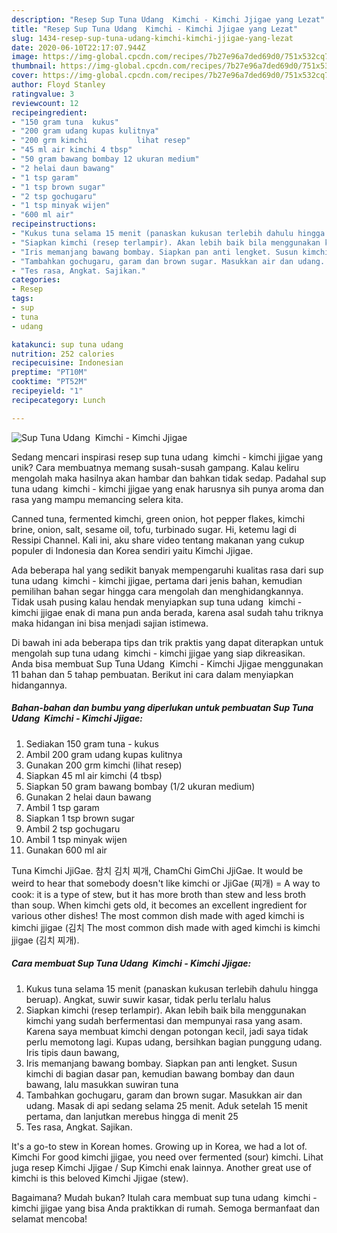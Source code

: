 ```yaml
---
description: "Resep Sup Tuna Udang  Kimchi - Kimchi Jjigae yang Lezat"
title: "Resep Sup Tuna Udang  Kimchi - Kimchi Jjigae yang Lezat"
slug: 1434-resep-sup-tuna-udang-kimchi-kimchi-jjigae-yang-lezat
date: 2020-06-10T22:17:07.944Z
image: https://img-global.cpcdn.com/recipes/7b27e96a7ded69d0/751x532cq70/sup-tuna-udang-kimchi-kimchi-jjigae-foto-resep-utama.jpg
thumbnail: https://img-global.cpcdn.com/recipes/7b27e96a7ded69d0/751x532cq70/sup-tuna-udang-kimchi-kimchi-jjigae-foto-resep-utama.jpg
cover: https://img-global.cpcdn.com/recipes/7b27e96a7ded69d0/751x532cq70/sup-tuna-udang-kimchi-kimchi-jjigae-foto-resep-utama.jpg
author: Floyd Stanley
ratingvalue: 3
reviewcount: 12
recipeingredient:
- "150 gram tuna  kukus"
- "200 gram udang kupas kulitnya"
- "200 grm kimchi           lihat resep"
- "45 ml air kimchi 4 tbsp"
- "50 gram bawang bombay 12 ukuran medium"
- "2 helai daun bawang"
- "1 tsp garam"
- "1 tsp brown sugar"
- "2 tsp gochugaru"
- "1 tsp minyak wijen"
- "600 ml air"
recipeinstructions:
- "Kukus tuna selama 15 menit (panaskan kukusan terlebih dahulu hingga beruap). Angkat, suwir suwir kasar, tidak perlu terlalu halus"
- "Siapkan kimchi (resep terlampir). Akan lebih baik bila menggunakan kimchi yang sudah berfermentasi dan mempunyai rasa yang asam. Karena saya membuat kimchi dengan potongan kecil, jadi saya tidak perlu memotong lagi. Kupas udang, bersihkan bagian punggung udang. Iris tipis daun bawang,"
- "Iris memanjang bawang bombay. Siapkan pan anti lengket. Susun kimchi di bagian dasar pan, kemudian bawang bombay dan daun bawang, lalu masukkan suwiran tuna"
- "Tambahkan gochugaru, garam dan brown sugar. Masukkan air dan udang. Masak di api sedang selama 25 menit. Aduk setelah 15 menit pertama, dan lanjutkan merebus hingga di menit 25"
- "Tes rasa, Angkat. Sajikan."
categories:
- Resep
tags:
- sup
- tuna
- udang

katakunci: sup tuna udang 
nutrition: 252 calories
recipecuisine: Indonesian
preptime: "PT10M"
cooktime: "PT52M"
recipeyield: "1"
recipecategory: Lunch

---
```



![Sup Tuna Udang  Kimchi - Kimchi Jjigae](https://img-global.cpcdn.com/recipes/7b27e96a7ded69d0/751x532cq70/sup-tuna-udang-kimchi-kimchi-jjigae-foto-resep-utama.jpg)

Sedang mencari inspirasi resep sup tuna udang  kimchi - kimchi jjigae yang unik? Cara membuatnya memang susah-susah gampang. Kalau keliru mengolah maka hasilnya akan hambar dan bahkan tidak sedap. Padahal sup tuna udang  kimchi - kimchi jjigae yang enak harusnya sih punya aroma dan rasa yang mampu memancing selera kita.

Canned tuna, fermented kimchi, green onion, hot pepper flakes, kimchi brine, onion, salt, sesame oil, tofu, turbinado sugar. Hi, ketemu lagi di Ressipi Channel. Kali ini, aku share video tentang makanan yang cukup populer di Indonesia dan Korea sendiri yaitu Kimchi Jjigae.

Ada beberapa hal yang sedikit banyak mempengaruhi kualitas rasa dari sup tuna udang  kimchi - kimchi jjigae, pertama dari jenis bahan, kemudian pemilihan bahan segar hingga cara mengolah dan menghidangkannya. Tidak usah pusing kalau hendak menyiapkan sup tuna udang  kimchi - kimchi jjigae enak di mana pun anda berada, karena asal sudah tahu triknya maka hidangan ini bisa menjadi sajian istimewa.


Di bawah ini ada beberapa tips dan trik praktis yang dapat diterapkan untuk mengolah sup tuna udang  kimchi - kimchi jjigae yang siap dikreasikan. Anda bisa membuat Sup Tuna Udang  Kimchi - Kimchi Jjigae menggunakan 11 bahan dan 5 tahap pembuatan. Berikut ini cara dalam menyiapkan hidangannya.

<!--inarticleads1-->

##### Bahan-bahan dan bumbu yang diperlukan untuk pembuatan Sup Tuna Udang  Kimchi - Kimchi Jjigae:

1. Sediakan 150 gram tuna - kukus
1. Ambil 200 gram udang kupas kulitnya
1. Gunakan 200 grm kimchi           (lihat resep)
1. Siapkan 45 ml air kimchi (4 tbsp)
1. Siapkan 50 gram bawang bombay (1/2 ukuran medium)
1. Gunakan 2 helai daun bawang
1. Ambil 1 tsp garam
1. Siapkan 1 tsp brown sugar
1. Ambil 2 tsp gochugaru
1. Ambil 1 tsp minyak wijen
1. Gunakan 600 ml air


Tuna Kimchi JjiGae. 참치 김치 찌개, ChamChi GimChi JjiGae. It would be weird to hear that somebody doesn&#39;t like kimchi or JjiGae (찌개) = A way to cook: it is a type of stew, but it has more broth than stew and less broth than soup. When kimchi gets old, it becomes an excellent ingredient for various other dishes! The most common dish made with aged kimchi is kimchi jjigae (김치 The most common dish made with aged kimchi is kimchi jjigae (김치 찌개). 

<!--inarticleads2-->

##### Cara membuat Sup Tuna Udang  Kimchi - Kimchi Jjigae:

1. Kukus tuna selama 15 menit (panaskan kukusan terlebih dahulu hingga beruap). Angkat, suwir suwir kasar, tidak perlu terlalu halus
1. Siapkan kimchi (resep terlampir). Akan lebih baik bila menggunakan kimchi yang sudah berfermentasi dan mempunyai rasa yang asam. Karena saya membuat kimchi dengan potongan kecil, jadi saya tidak perlu memotong lagi. Kupas udang, bersihkan bagian punggung udang. Iris tipis daun bawang,
1. Iris memanjang bawang bombay. Siapkan pan anti lengket. Susun kimchi di bagian dasar pan, kemudian bawang bombay dan daun bawang, lalu masukkan suwiran tuna
1. Tambahkan gochugaru, garam dan brown sugar. Masukkan air dan udang. Masak di api sedang selama 25 menit. Aduk setelah 15 menit pertama, dan lanjutkan merebus hingga di menit 25
1. Tes rasa, Angkat. Sajikan.


It&#39;s a go-to stew in Korean homes. Growing up in Korea, we had a lot of. Kimchi For good kimchi jjigae, you need over fermented (sour) kimchi. Lihat juga resep Kimchi Jjigae / Sup Kimchi enak lainnya. Another great use of kimchi is this beloved Kimchi Jjigae (stew). 

Bagaimana? Mudah bukan? Itulah cara membuat sup tuna udang  kimchi - kimchi jjigae yang bisa Anda praktikkan di rumah. Semoga bermanfaat dan selamat mencoba!
